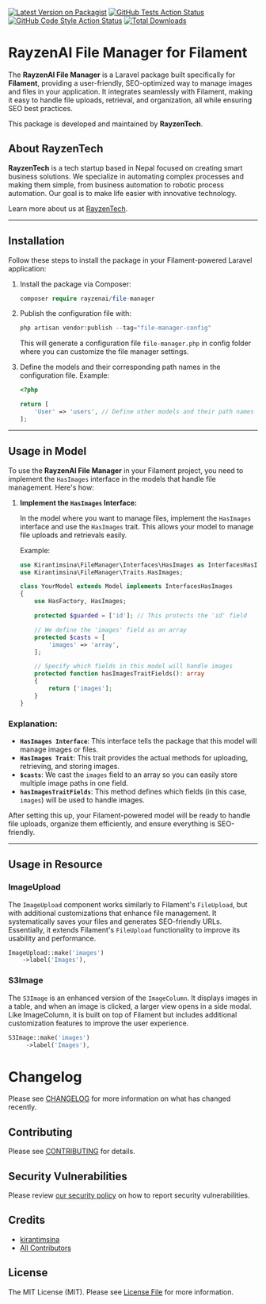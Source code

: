 [![Latest Version on Packagist](https://img.shields.io/packagist/v/rayzenai/file-manager.svg?style=flat-square)](https://packagist.org/packages/rayzenai/file-manager)
[![GitHub Tests Action Status](https://img.shields.io/github/actions/workflow/status/rayzenai/file-manager/run-tests.yml?branch=main&label=tests&style=flat-square)](https://github.com/rayzenai/file-manager/actions?query=workflow%3Arun-tests+branch%3Amain)
[![GitHub Code Style Action Status](https://img.shields.io/github/actions/workflow/status/rayzenai/file-manager/fix-php-code-style-issues.yml?branch=main&label=code%20style&style=flat-square)](https://github.com/rayzenai/file-manager/actions?query=workflow%3A"Fix+PHP+code+style+issues"+branch%3Amain)
[![Total Downloads](https://img.shields.io/packagist/dt/rayzenai/file-manager.svg?style=flat-square)](https://packagist.org/packages/rayzenai/file-manager)

# RayzenAI File Manager for Filament

The **RayzenAI File Manager** is a Laravel package built specifically for **Filament**, providing a user-friendly, SEO-optimized way to manage images and files in your application. It integrates seamlessly with Filament, making it easy to handle file uploads, retrieval, and organization, all while ensuring SEO best practices.

This package is developed and maintained by **RayzenTech**.

## About RayzenTech

**RayzenTech** is a tech startup based in Nepal focused on creating smart business solutions. We specialize in automating complex processes and making them simple, from business automation to robotic process automation. Our goal is to make life easier with innovative technology.

Learn more about us at [RayzenTech](https://www.rayzentech.com).

---

## Installation

Follow these steps to install the package in your Filament-powered Laravel application:

1. Install the package via Composer:

    ```php
    composer require rayzenai/file-manager
    ```

2. Publish the configuration file with:

    ```php
    php artisan vendor:publish --tag="file-manager-config"
    ```

    This will generate a configuration file `file-manager.php` in config folder where you can customize the file manager settings.

3. Define the models and their corresponding path names in the configuration file. Example:

    ```php
    <?php

    return [
        'User' => 'users', // Define other models and their path names here according to your project
    ];
    ```

---

## Usage in Model

To use the **RayzenAI File Manager** in your Filament project, you need to implement the `HasImages` interface in the models that handle file management. Here's how:

1. **Implement the `HasImages` Interface:**

   In the model where you want to manage files, implement the `HasImages` interface and use the `HasImages` trait. This allows your model to manage file uploads and retrievals easily.

   Example:

    ```php
    use Kirantimsina\FileManager\Interfaces\HasImages as InterfacesHasImages;
    use Kirantimsina\FileManager\Traits.HasImages;

    class YourModel extends Model implements InterfacesHasImages
    {
        use HasFactory, HasImages;

        protected $guarded = ['id']; // This protects the 'id' field

        // We define the 'images' field as an array
        protected $casts = [
            'images' => 'array',
        ];

        // Specify which fields in this model will handle images
        protected function hasImagesTraitFields(): array
        {
            return ['images'];
        }
    }
    ```

### Explanation:

- **`HasImages Interface`**: This interface tells the package that this model will manage images or files.
- **`HasImages Trait`**: This trait provides the actual methods for uploading, retrieving, and storing images.
- **`$casts`**: We cast the `images` field to an array so you can easily store multiple image paths in one field.
- **`hasImagesTraitFields`**: This method defines which fields (in this case, `images`) will be used to handle images.

After setting this up, your Filament-powered model will be ready to handle file uploads, organize them efficiently, and ensure everything is SEO-friendly.

---

## Usage in Resource

### ImageUpload

The `ImageUpload` component works similarly to Filament's `FileUpload`, but with additional customizations that enhance file management. It systematically saves your files and generates SEO-friendly URLs. Essentially, it extends Filament's `FileUpload` functionality to improve its usability and performance.

```php
ImageUpload::make('images')
    ->label('Images'),
```

### S3Image
The `S3Image` is an enhanced version of the `ImageColumn`. It displays images in a table, and when an image is clicked, a larger view opens in a side modal. Like ImageColumn, it is built on top of Filament but includes additional customization features to improve the user experience.


```php
S3Image::make('images')
     ->label('Images'),
```

# Changelog

Please see [CHANGELOG](CHANGELOG.md) for more information on what has changed recently.

## Contributing

Please see [CONTRIBUTING](CONTRIBUTING.md) for details.

## Security Vulnerabilities

Please review [our security policy](../../security/policy) on how to report security vulnerabilities.

## Credits

- [kirantimsina](https://github.com/rayzenai)
- [All Contributors](../../contributors)

## License

The MIT License (MIT). Please see [License File](LICENSE.md) for more information.



